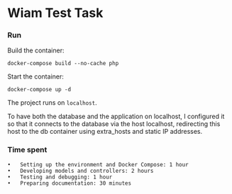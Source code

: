 <h1>Wiam Test Task</h1>

<h3>Run</h3>

Build the container:
```
docker-compose build --no-cache php
```

Start the container:
```
docker-compose up -d
```

The project runs on `localhost`.

To have both the database and the application on localhost, I configured it so that it connects to the database via the 
host localhost, redirecting this host to the db container using extra_hosts and static IP addresses.

<h3>Time spent</h3>

    •	Setting up the environment and Docker Compose: 1 hour
	•	Developing models and controllers: 2 hours
	•	Testing and debugging: 1 hour
	•	Preparing documentation: 30 minutes





